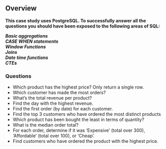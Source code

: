 ##  Overview
**This case study uses PostgreSQL. To successfully answer all the questions you should have been exposed to the following areas of SQL:**  

***Basic aggregations  
CASE WHEN statements  
Window Functions  
Joins  
Date time functions  
CTEs***  
  
### Questions  
- Which product has the highest price? Only return a single row.  
- Which customer has made the most orders?  
- What’s the total revenue per product?  
- Find the day with the highest revenue.  
- Find the first order (by date) for each customer.  
- Find the top 3 customers who have ordered the most distinct products  
- Which product has been bought the least in terms of quantity?  
- What is the median order total?  
- For each order, determine if it was ‘Expensive’ (total over 300), ‘Affordable’ (total over 100), or ‘Cheap’.  
- Find customers who have ordered the product with the highest price.  
